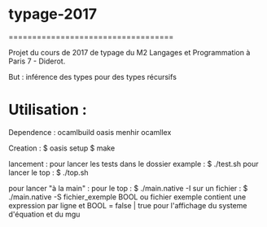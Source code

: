 # typage-2017
===================================

Projet du cours de 2017 de typage du M2
Langages et Programmation à Paris 7 - Diderot. 

But : inférence des types pour des types récursifs

Utilisation :
===================================

Dependence :
ocamlbuild oasis menhir ocamllex

Creation :
$ oasis setup
$ make

lancement :
pour lancer les tests dans le dossier example :
$ ./test.sh
pour lancer le top :
$ ./top.sh

pour lancer "à la main" :
pour le top :
$ ./main.native -I
sur un fichier :
$ ./main.native -S fichier_exemple BOOL
ou fichier exemple contient une expression par ligne
et BOOL = false | true pour l'affichage du systeme d'équation et du mgu 